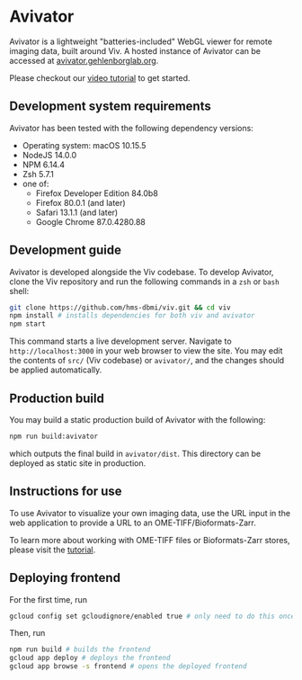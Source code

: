 # Avivator

Avivator is a lightweight "batteries-included" WebGL viewer for remote imaging data, built around Viv.
A hosted instance of Avivator can be accessed at [avivator.gehlenborglab.org](avivator.gehlenborglab.org).

Please checkout our [video tutorial](https://www.youtube.com/watch?v=_GES8BTzyWc) to get started.

## Development system requirements

Avivator has been tested with the following dependency versions:

- Operating system: macOS 10.15.5
- NodeJS 14.0.0
- NPM 6.14.4
- Zsh 5.7.1
- one of:
    - Firefox Developer Edition 84.0b8
    - Firefox 80.0.1 (and later)
    - Safari 13.1.1 (and later)
    - Google Chrome 87.0.4280.88

## Development guide

Avivator is developed alongside the Viv codebase. To develop Avivator, clone
the Viv repository and run the following commands in a `zsh` or `bash` shell:

```sh
git clone https://github.com/hms-dbmi/viv.git && cd viv
npm install # installs dependencies for both viv and avivator
npm start
```

This command starts a live development server. Navigate to `http://localhost:3000`
in your web browser to view the site. You may edit the contents of `src/` (Viv codebase)
or `avivator/`, and the changes should be applied automatically.

## Production build

You may build a static production build of Avivator with the following:

```sh
npm run build:avivator
```

which outputs the final build in `avivator/dist`. This directory can be deployed as
static site in production.

## Instructions for use

To use Avivator to visualize your own imaging data, use the URL input in the web application to provide a URL to an
OME-TIFF/Bioformats-Zarr.

To learn more about working with OME-TIFF files or Bioformats-Zarr stores, please visit
the [tutorial](../tutorial/README.md).


## Deploying frontend

For the first time, run
```bash 
gcloud config set gcloudignore/enabled true # only need to do this once
```

Then, run
```bash
npm run build # builds the frontend
gcloud app deploy # deploys the frontend
gcloud app browse -s frontend # opens the deployed frontend
```

